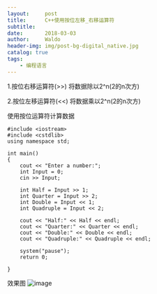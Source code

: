 ```yaml
---
layout:     post
title:      C++使用按位左移_右移运算符
subtitle:   
date:       2018-03-03
author:     Waldo
header-img: img/post-bg-digital_native.jpg
catalog: true
tags:
    - 编程语言
---
```


1.按位右移运算符(>>)
将数据除以2^n(2的n次方)

2.按位左移运算符(<<)
将数据乘以2^n(2的n次方)

使用按位运算符计算数据
```
#include <iostream>
#include <cstdlib>
using namespace std;

int main()
{
    cout << "Enter a number:";
    int Input = 0;
    cin >> Input;

    int Half = Input >> 1;
    int Quarter = Input >> 2;
    int Double = Input << 1;
    int Quadruple = Input << 2;

    cout << "Half:" << Half << endl;
    cout << "Quarter:" << Quarter << endl;
    cout << "Double:" << Double << endl;
    cout << "Quadruple:" << Quadruple << endl;

    system("pause");
    return 0;

}
```

效果图
![image](http://upload-images.jianshu.io/upload_images/7216746-a48ff08e0784d8ce..png?imageMogr2/auto-orient/strip%7CimageView2/2/w/1240)
